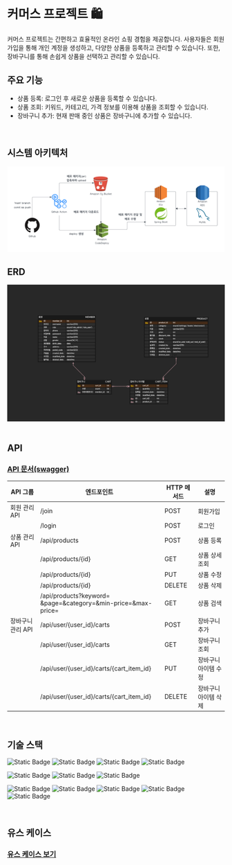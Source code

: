 # 커머스 프로젝트 🛍️
커머스 프로젝트는 간편하고 효율적인 온라인 쇼핑 경험을 제공합니다. 사용자들은 회원가입을 통해 개인 계정을 생성하고, 다양한 상품을 등록하고 관리할 수 있습니다. 또한, 장바구니를 통해 손쉽게 상품을 선택하고 관리할 수 있습니다.

## 주요 기능
- 상품 등록: 로그인 후 새로운 상품을 등록할 수 있습니다.
- 상품 조회: 키워드, 카테고리, 가격 정보를 이용해 상품을 조회할 수 있습니다.
- 장바구니 추가: 현재 판매 중인 상품은 장바구니에 추가할 수 있습니다.
<br/>

## 시스템 아키텍처

![system architecture](./docs/img/system_architecture.png)

## ERD

![erd](./docs/img/erd.png)
<br/>
<br/>


## API

### [API 문서(swagger)](http://43.201.145.62:8080/swagger-ui/index.html)

| API 그룹      | 엔드포인트                                                             | HTTP 메서드 | 설명          |
|-------------|-------------------------------------------------------------------|----------|-------------|
| 회원 관리 API   | /join                                                             | POST     | 회원가입        |
|             | /login                                                            | POST     | 로그인         |
| 상품 관리 API   | /api/products                                                     | POST     | 상품 등록       |
|             | /api/products/{id}                                                | GET      | 상품 상세 조회    |
|             | /api/products/{id}                                                | PUT      | 상품 수정       |
|             | /api/products/{id}                                                | DELETE   | 상품 삭제       |
|             | /api/products?keyword=<br/>&page=&category=&min-price=&max-price= | GET      | 상품 검색       |
| 장바구니 관리 API | /api/user/{user_id}/carts                                         | POST     | 장바구니 추가     |
|             | /api/user/{user_id}/carts                                         | GET      | 장바구니 조회     |
|             | /api/user/{user_id}/carts/{cart_item_id}                          | PUT      | 장바구니 아이템 수정 |
|             | /api/user/{user_id}/carts/{cart_item_id}                          | DELETE   | 장바구니 아이템 삭제 |

<br/>

## 기술 스택

![Static Badge](https://img.shields.io/badge/java_17-ea2c2f?style=for-the-badge)
![Static Badge](https://img.shields.io/badge/spring_boot_3-6DB33F?style=for-the-badge)
![Static Badge](https://img.shields.io/badge/spring_security-6DB33F?style=for-the-badge)
![Static Badge](https://img.shields.io/badge/spring_data_JPA-6DB33F?style=for-the-badge)

![Static Badge](https://img.shields.io/badge/h2_database-0c1de6?style=for-the-badge)
![Static Badge](https://img.shields.io/badge/mysql-016189?style=for-the-badge)
![Static Badge](https://img.shields.io/badge/swagger-84E92C?style=for-the-badge)

![Static Badge](https://img.shields.io/badge/github_actions-2088FF?style=for-the-badge)
![Static Badge](https://img.shields.io/badge/AWS_s3-DF5344?style=for-the-badge)
![Static Badge](https://img.shields.io/badge/AWS_codedeploy-4B612C?style=for-the-badge)
![Static Badge](https://img.shields.io/badge/aws_ec2-F48536?style=for-the-badge)
![Static Badge](https://img.shields.io/badge/aws_rds-2E73B8?style=for-the-badge)

<br/>

## 유스 케이스

### [유스 케이스 보기](https://github.com/jexnjeux/cart-project/wiki/%EC%9C%A0%EC%8A%A4-%EC%BC%80%EC%9D%B4%EC%8A%A4)
